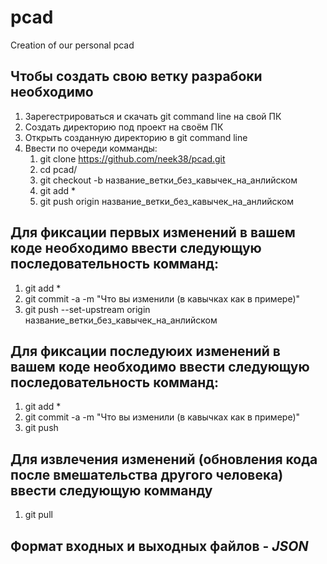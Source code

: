 # pcad
Creation of our personal pcad

## Чтобы создать свою ветку разрабоки необходимо
1. Зарегестрироваться и скачать git command line на свой ПК
2. Создать директорию под проект на своём ПК
3. Открыть созданную директорию в git command line
4. Ввести по очереди комманды:
   1. git clone https://github.com/neek38/pcad.git
   2. cd pcad/
   3. git checkout -b название_ветки_без_кавычек_на_анлийском
   4. git add *
   5. git push origin название_ветки_без_кавычек_на_анлийском

## Для фиксации первых изменений в вашем коде необходимо ввести следующую последовательность комманд:
   1. git add *
   2. git commit -a -m "Что вы изменили (в кавычках как в примере)"
   3. git push --set-upstream origin название_ветки_без_кавычек_на_анлийском

## Для фиксации последуюих изменений в вашем коде необходимо ввести следующую последовательность комманд:
   1. git add *
   2. git commit -a -m "Что вы изменили (в кавычках как в примере)"
   3. git push

## Для извлечения изменений (обновления кода после вмешательства другого человека) ввести следующую комманду
   1. git pull
   
## Формат входных и выходных файлов - _**JSON**_
